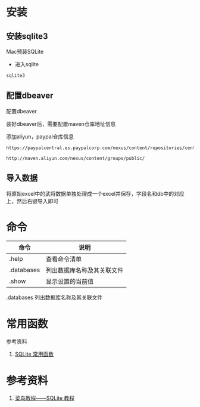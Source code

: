 # 安装

## 安装sqlite3

Mac预装SQLite

- 进入sqlite

```bash
sqlite3
```



## 配置dbeaver



配置dbeaver

装好dbeaver后，需要配置maven仓库地址信息



添加aliyun，paypal仓库信息

```text
https://paypalcentral.es.paypalcorp.com/nexus/content/repositories/central

http://maven.aliyun.com/nexus/content/groups/public/
```



## 导入数据

将原始excel中的武将数据单独处理成一个excel并保存，字段名和db中的对应上，然后右键导入即可



# 命令

| 命令       | 说明                       |
| ---------- | -------------------------- |
| .help      | 查看命令清单               |
| .databases | 列出数据库名称及其关联文件 |
| .show      | 显示设置的当前值           |



.databases	列出数据库名称及其关联文件









# 常用函数



参考资料

1.  [SQLite 常用函数](https://www.runoob.com/sqlite/sqlite-functions.html) 



# 参考资料

1.  [菜鸟教程——SQLite 教程](https://www.runoob.com/sqlite/sqlite-tutorial.html) 